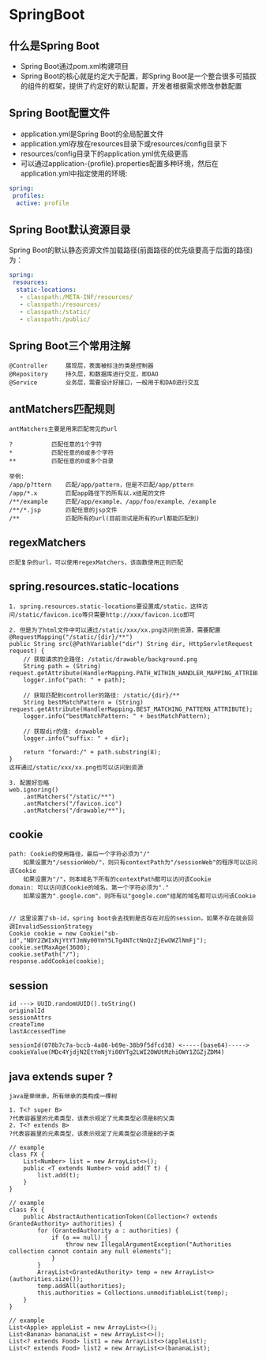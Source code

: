 # SpringBoot

## 什么是Spring Boot

- Spring Boot通过pom.xml构建项目
- Spring Boot的核心就是约定大于配置，即Spring Boot是一个整合很多可插拔的组件的框架，提供了约定好的默认配置，开发者根据需求修改参数配置

## Spring Boot配置文件

- application.yml是Spring Boot的全局配置文件
- application.yml存放在resources目录下或resources/config目录下
- resources/config目录下的application.yml优先级更高
- 可以通过application-{profile}.properties配置多种环境，然后在application.yml中指定使用的环境:

```yml
spring:
 profiles:
  active: profile
```

## Spring Boot默认资源目录

Spring Boot的默认静态资源文件加载路径(前面路径的优先级要高于后面的路径)为：
```yml
spring:
 resources:
  static-locations:
   - classpath:/META-INF/resources/
   - classpath:/resources/
   - classpath:/static/
   - classpath:/public/
```

## Spring Boot三个常用注解

```text
@Controller     展现层，表面被标注的类是控制器
@Repository     持久层，和数据库进行交互，即DAO
@Service        业务层，需要设计好接口，一般用于和DAO进行交互
```

## antMatchers匹配规则

```text
antMatchers主要是用来匹配常见的url

?           匹配任意的1个字符
*           匹配任意的0或多个字符
**          匹配任意的0或多个目录

举例:
/app/p?ttern	匹配/app/pattern，但是不匹配/app/pttern
/app/*.x	    匹配app路径下的所有以.x结尾的文件
/**/example	    匹配/app/example、/app/foo/example、/example
/**/*.jsp       匹配任意的jsp文件
/**             匹配所有的url(目前测试是所有的url都能匹配到)
```

## regexMatchers

```text
匹配复杂的url，可以使用regexMatchers，该函数使用正则匹配
```

## spring.resources.static-locations

```text
1. spring.resources.static-locations要设置成/static，这样访问/static/favicon.ico等只需要http://xxx/favicon.ico即可

2. 但是为了html文件中可以通过/static/xxx/xx.png访问到资源，需要配置
@RequestMapping("/static/{dir}/**")
public String src(@PathVariable("dir") String dir, HttpServletRequest request) {
    // 获取请求的全路径: /static/drawable/background.png
    String path = (String) request.getAttribute(HandlerMapping.PATH_WITHIN_HANDLER_MAPPING_ATTRIBUTE);
    logger.info("path: " + path);

    // 获取匹配到controller的路径: /static/{dir}/**
    String bestMatchPattern = (String) request.getAttribute(HandlerMapping.BEST_MATCHING_PATTERN_ATTRIBUTE);
    logger.info("bestMatchPattern: " + bestMatchPattern);

    // 获取dir的值: drawable
    logger.info("suffix: " + dir);

    return "forward:/" + path.substring(8);
}
这样通过/static/xxx/xx.png也可以访问到资源

3. 配置好忽略
web.ignoring()
    .antMatchers("/static/**")
    .antMatchers("/favicon.ico")
    .antMatchers("/drawable/**");
```
## cookie

```text
path: Cookie的使用路径，最后一个字符必须为"/"
	如果设置为"/sessionWeb/"，则只有contextPath为"/sessionWeb"的程序可以访问该Cookie
	如果设置为"/"，则本域名下所有的contextPath都可以访问该Cookie
domain: 可以访问该Cookie的域名，第一个字符必须为"."
	如果设置为".google.com"，则所有以"google.com"结尾的域名都可以访问该Cookie


// 这里设置了sb-id，spring boot会去找到是否存在对应的session，如果不存在就会回调InvalidSessionStrategy
Cookie cookie = new Cookie("sb-id","NDY2ZWIxNjYtYTJmNy00YmY5LTg4NTctNmQzZjEwOWZlNmFj");
cookie.setMaxAge(3600);
cookie.setPath("/");
response.addCookie(cookie);
```

## session

```text
id ---> UUID.randomUUID().toString()
originalId
sessionAttrs
createTime
lastAccessedTime

sessionId(078b7c7a-bccb-4a86-b69e-38b9f5dfcd38) <-----(base64)-----> cookieValue(MDc4YjdjN2EtYmNjYi00YTg2LWI2OWUtMzhiOWY1ZGZjZDM4)
```

## java extends super ?

```text
java是单继承，所有继承的类构成一棵树

1. T<? super B>
?代表容器里的元素类型，该表示规定了元素类型必须是B的父类
2. T<? extends B>
?代表容器里的元素类型，该表示规定了元素类型必须是B的子类

// example
class FX {
    List<Number> list = new ArrayList<>();
    public <T extends Number> void add(T t) {
        list.add(t);
    }
}

// example
class Fx {
    public AbstractAuthenticationToken(Collection<? extends GrantedAuthority> authorities) {
        for (GrantedAuthority a : authorities) {
            if (a == null) {
                throw new IllegalArgumentException("Authorities collection cannot contain any null elements");
            }
        }
        ArrayList<GrantedAuthority> temp = new ArrayList<>(authorities.size());
        temp.addAll(authorities);
        this.authorities = Collections.unmodifiableList(temp);
    }
}

// example
List<Apple> appleList = new ArrayList<>();
List<Banana> bananaList = new ArrayList<>();
List<? extends Food> list1 = new ArrayList<>(appleList);
List<? extends Food> list2 = new ArrayList<>(bananaList);
```